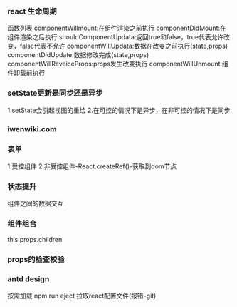 ### react 生命周期
函数列表
  componentWillmount:在组件渲染之前执行
  componentDidMount:在组件渲染之后执行
  shouldComponentUpdata:返回true和false，true代表允许改变，false代表不允许
  componentWillUpdata:数据在改变之前执行(state,props)
  componentDidUpdate:数据修改完成(state,props)
  componentWillReveiceProps:props发生改变执行
  componentWillUnmount:组件卸载前执行

### setState更新是同步还是异步
  1.setState会引起视图的重绘
  2.在可控的情况下是异步，在非可控的情况下是同步



### iwenwiki.com

### 表单
  1.受控组件
  2.非受控组件-React.createRef()-获取到dom节点

### 状态提升
  组件之间的数据交互

### 组件组合
  this.props.children

### props的检查校验


### antd design 
  按需加载
  npm run eject   拉取react配置文件(报错-git)